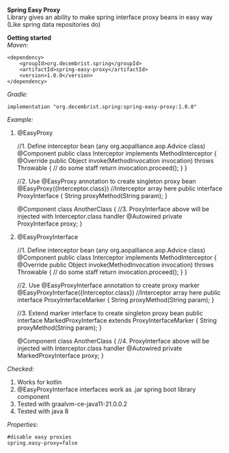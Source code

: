 **Spring Easy Proxy**  
Library gives an ability to make spring interface proxy beans in easy way (Like spring data repositories do)

**Getting started**  
_Maven:_  

    <dependency>
        <groupId>org.decembrist.spring</groupId>
        <artifactId>spring-easy-proxy</artifactId>
        <version>1.0.0</version>
    </dependency>
_Gradle:_  

    implementation "org.decembrist.spring:spring-easy-proxy:1.0.0"
_Example:_
1. @EasyProxy  


    //1. Define interceptor bean (any org.aopalliance.aop.Advice class)
    @Component
    public class Interceptor implements MethodInterceptor {
        @Override
        public Object invoke(MethodInvocation invocation) throws Throwable {
            // do some staff
            return invocation.proceed();
        }
    }

    //2. Use @EasyProxy annotation to create singleton proxy bean
    @EasyProxy({Interceptor.class}) //Interceptor array here
    public interface ProxyInterface {
        String proxyMethod(String param);
    }
    
    @Component
    class AnotherClass {
        //3. ProxyInterface above will be injected with Interceptor.class handler
        @Autowired private ProxyInterface proxy;
    }

2. @EasyProxyInterface  


    //1. Define interceptor bean (any org.aopalliance.aop.Advice class)
    @Component
    public class Interceptor implements MethodInterceptor {
        @Override
        public Object invoke(MethodInvocation invocation) throws Throwable {
            // do some staff
            return invocation.proceed();
        }
    }

    //2. Use @EasyProxyInterface annotation to create proxy marker
    @EasyProxyInterface({Interceptor.class}) //Interceptor array here
    public interface ProxyInterfaceMarker {
        String proxyMethod(String param);
    }

    //3. Extend marker interface to create singleton proxy bean
    public interface MarkedProxyInterface extends ProxyInterfaceMarker {
        String proxyMethod(String param);
    }

    @Component
    class AnotherClass {
        //4. ProxyInterface above will be injected with Interceptor.class handler
        @Autowired private MarkedProxyInterface proxy;
    }

_Checked:_
1. Works for kotlin
2. @EasyProxyInterface interfaces work as .jar spring boot library component
3. Tested with graalvm-ce-java11-21.0.0.2
4. Tested with java 8

_Properties:_

    #disable easy proxies
    spring.easy-proxy=false